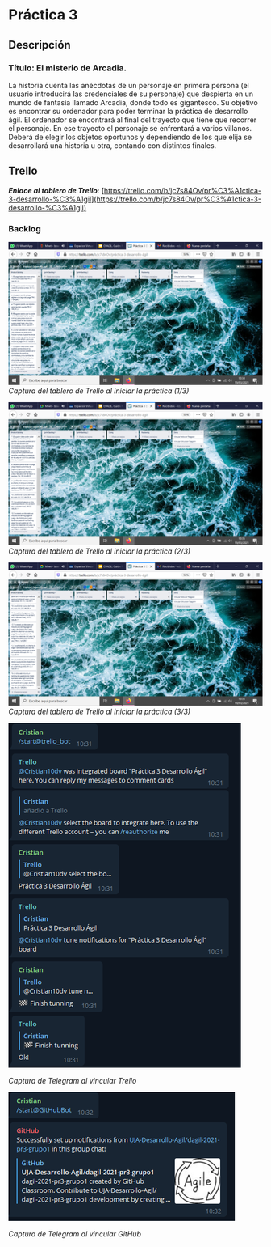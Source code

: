 # Práctica 3

## Descripción

### Título: El misterio de Arcadia.

La historia cuenta las anécdotas de un personaje en primera persona (el usuario introducirá las credenciales de su personaje) que despierta en un mundo de fantasía llamado Arcadia, donde todo es gigantesco. 
Su objetivo es encontrar su ordenador para poder terminar la práctica de desarrollo ágil. El ordenador se encontrará al final del trayecto que tiene que recorrer el personaje. 
En ese trayecto el personaje se enfrentará a varios villanos. Deberá de elegir los objetos oportunos y dependiendo de los que elija se desarrollará una historia u otra, contando con distintos finales.  

## Trello

___Enlace al tablero de Trello___: [https://trello.com/b/jc7s84Ov/pr%C3%A1ctica-3-desarrollo-%C3%A1gil](https://trello.com/b/jc7s84Ov/pr%C3%A1ctica-3-desarrollo-%C3%A1gil)

### Backlog

![Captura1](https://github.com/UJA-Desarrollo-Agil/dagil-2021-pr3-grupo1/blob/desarrollo/img/cap1.png)
*Captura del tablero de Trello al iniciar la práctica (1/3)*

![Captura2](https://github.com/UJA-Desarrollo-Agil/dagil-2021-pr3-grupo1/blob/desarrollo/img/cap2.png)
*Captura del tablero de Trello al iniciar la práctica (2/3)*

![Captura3](https://github.com/UJA-Desarrollo-Agil/dagil-2021-pr3-grupo1/blob/desarrollo/img/cap3.png)
*Captura del tablero de Trello al iniciar la práctica (3/3)*

![Captura4](https://github.com/UJA-Desarrollo-Agil/dagil-2021-pr3-grupo1/blob/desarrollo/img/cap4.PNG)

*Captura de Telegram al vincular Trello*

![Captura5](https://github.com/UJA-Desarrollo-Agil/dagil-2021-pr3-grupo1/blob/desarrollo/img/cap5.PNG)

*Captura de Telegram al vincular GitHub*
